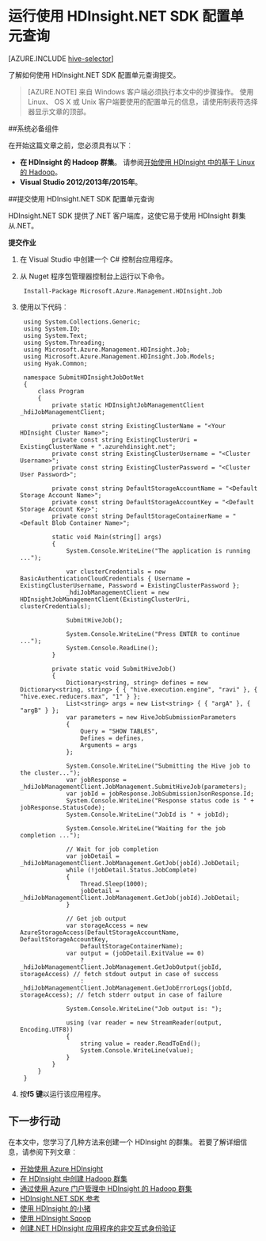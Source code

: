 <properties
    pageTitle="运行使用 HDInsight.NET SDK 配置单元查询 |Microsoft Azure"
    description="了解如何 Hadoop 将作业提交到 Azure HDInsight Hadoop 使用 HDInsight.NET SDK。"
    editor="cgronlun"
    manager="jhubbard"
    services="hdinsight"
    documentationCenter=""
    tags="azure-portal"
    authors="mumian"/>

<tags
    ms.service="hdinsight"
    ms.workload="big-data"
    ms.tgt_pltfrm="na"
    ms.devlang="na"
    ms.topic="article"
   ms.date="09/14/2016"
    ms.author="jgao"/>

# <a name="run-hive-queries-using-hdinsight-net-sdk"></a>运行使用 HDInsight.NET SDK 配置单元查询

[AZURE.INCLUDE [hive-selector](../../includes/hdinsight-selector-use-hive.md)]


了解如何使用 HDInsight.NET SDK 配置单元查询提交。

> [AZURE.NOTE] 来自 Windows 客户端必须执行本文中的步骤操作。 使用 Linux、 OS X 或 Unix 客户端要使用的配置单元的信息，请使用制表符选择器显示文章的顶部。

##<a name="prerequisites"></a>系统必备组件

在开始这篇文章之前，您必须具有以下︰

- **在 HDInsight 的 Hadoop 群集**。 请参阅[开始使用 HDInsight 中的基于 Linux 的 Hadoop](hdinsight-use-sqoop.md#create-cluster-and-sql-database)。
- **Visual Studio 2012/2013年/2015年**。

##<a name="submit-hive-queries-using-hdinsight-net-sdk"></a>提交使用 HDInsight.NET SDK 配置单元查询

HDInsight.NET SDK 提供了.NET 客户端库，这使它易于使用 HDInsight 群集从.NET。 

**提交作业**

1. 在 Visual Studio 中创建一个 C# 控制台应用程序。
2. 从 Nuget 程序包管理器控制台上运行以下命令。

        Install-Package Microsoft.Azure.Management.HDInsight.Job

2. 使用以下代码︰

        using System.Collections.Generic;
        using System.IO;
        using System.Text;
        using System.Threading;
        using Microsoft.Azure.Management.HDInsight.Job;
        using Microsoft.Azure.Management.HDInsight.Job.Models;
        using Hyak.Common;

        namespace SubmitHDInsightJobDotNet
        {
            class Program
            {
                private static HDInsightJobManagementClient _hdiJobManagementClient;

                private const string ExistingClusterName = "<Your HDInsight Cluster Name>";
                private const string ExistingClusterUri = ExistingClusterName + ".azurehdinsight.net";
                private const string ExistingClusterUsername = "<Cluster Username>";
                private const string ExistingClusterPassword = "<Cluster User Password>";

                private const string DefaultStorageAccountName = "<Default Storage Account Name>";
                private const string DefaultStorageAccountKey = "<Default Storage Account Key>";
                private const string DefaultStorageContainerName = "<Default Blob Container Name>";

                static void Main(string[] args)
                {
                    System.Console.WriteLine("The application is running ...");

                    var clusterCredentials = new BasicAuthenticationCloudCredentials { Username = ExistingClusterUsername, Password = ExistingClusterPassword };
                    _hdiJobManagementClient = new HDInsightJobManagementClient(ExistingClusterUri, clusterCredentials);

                    SubmitHiveJob();

                    System.Console.WriteLine("Press ENTER to continue ...");
                    System.Console.ReadLine();
                }

                private static void SubmitHiveJob()
                {
                    Dictionary<string, string> defines = new Dictionary<string, string> { { "hive.execution.engine", "ravi" }, { "hive.exec.reducers.max", "1" } };
                    List<string> args = new List<string> { { "argA" }, { "argB" } };
                    var parameters = new HiveJobSubmissionParameters
                    {
                        Query = "SHOW TABLES",
                        Defines = defines,
                        Arguments = args
                    };

                    System.Console.WriteLine("Submitting the Hive job to the cluster...");
                    var jobResponse = _hdiJobManagementClient.JobManagement.SubmitHiveJob(parameters);
                    var jobId = jobResponse.JobSubmissionJsonResponse.Id;
                    System.Console.WriteLine("Response status code is " + jobResponse.StatusCode);
                    System.Console.WriteLine("JobId is " + jobId);

                    System.Console.WriteLine("Waiting for the job completion ...");

                    // Wait for job completion
                    var jobDetail = _hdiJobManagementClient.JobManagement.GetJob(jobId).JobDetail;
                    while (!jobDetail.Status.JobComplete)
                    {
                        Thread.Sleep(1000);
                        jobDetail = _hdiJobManagementClient.JobManagement.GetJob(jobId).JobDetail;
                    }

                    // Get job output
                    var storageAccess = new AzureStorageAccess(DefaultStorageAccountName, DefaultStorageAccountKey,
                        DefaultStorageContainerName);
                    var output = (jobDetail.ExitValue == 0)
                        ? _hdiJobManagementClient.JobManagement.GetJobOutput(jobId, storageAccess) // fetch stdout output in case of success
                        : _hdiJobManagementClient.JobManagement.GetJobErrorLogs(jobId, storageAccess); // fetch stderr output in case of failure

                    System.Console.WriteLine("Job output is: ");

                    using (var reader = new StreamReader(output, Encoding.UTF8))
                    {
                        string value = reader.ReadToEnd();
                        System.Console.WriteLine(value);
                    }
                }
            }
        }

5. 按**f5 键**以运行该应用程序。


## <a name="next-steps"></a>下一步行动

在本文中，您学习了几种方法来创建一个 HDInsight 的群集。 若要了解详细信息，请参阅下列文章︰

* [开始使用 Azure HDInsight][hdinsight-get-started]
* [在 HDInsight 中创建 Hadoop 群集][hdinsight-provision]
* [通过使用 Azure 门户管理中 HDInsight 的 Hadoop 群集](hdinsight-administer-use-management-portal.md)
* [HDInsight.NET SDK 参考](https://msdn.microsoft.com/library/mt271028.aspx)
* [使用 HDInsight 的小猪](hdinsight-use-pig.md)
* [使用 HDInsight Sqoop](hdinsight-use-sqoop-mac-linux.md)
* [创建.NET HDInsight 应用程序的非交互式身份验证](hdinsight-create-non-interactive-authentication-dotnet-applications.md)


[hdinsight-provision]: hdinsight-provision-clusters.md
[hdinsight-get-started]: hdinsight-hadoop-linux-tutorial-get-started.md


